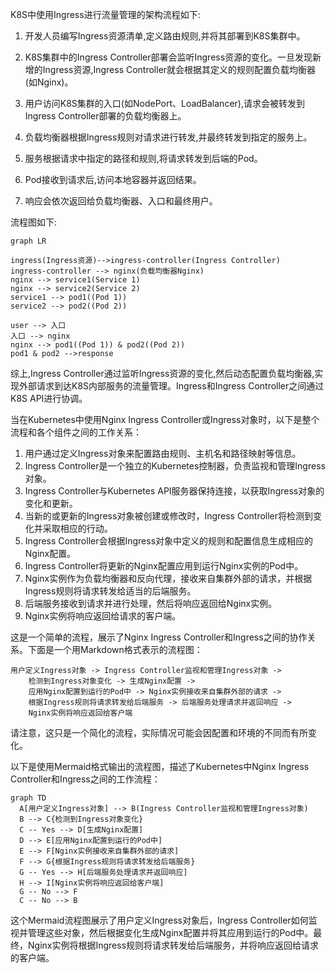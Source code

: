 K8S中使用Ingress进行流量管理的架构流程如下:

1. 开发人员编写Ingress资源清单,定义路由规则,并将其部署到K8S集群中。

2. K8S集群中的Ingress Controller部署会监听Ingress资源的变化。一旦发现新增的Ingress资源,Ingress Controller就会根据其定义的规则配置负载均衡器(如Nginx)。

3. 用户访问K8S集群的入口(如NodePort、LoadBalancer),请求会被转发到Ingress Controller部署的负载均衡器上。

4. 负载均衡器根据Ingress规则对请求进行转发,并最终转发到指定的服务上。

5. 服务根据请求中指定的路径和规则,将请求转发到后端的Pod。

6. Pod接收到请求后,访问本地容器并返回结果。

7. 响应会依次返回给负载均衡器、入口和最终用户。

流程图如下:
``` mermaid 
graph LR

ingress(Ingress资源)-->ingress-controller(Ingress Controller)
ingress-controller --> nginx(负载均衡器Nginx)
nginx --> service1(Service 1)
nginx --> service2(Service 2)
service1 --> pod1((Pod 1))
service2 --> pod2((Pod 2))

user --> 入口
入口 --> nginx
nginx --> pod1((Pod 1)) & pod2((Pod 2))
pod1 & pod2 -->response 

``` 

综上,Ingress Controller通过监听Ingress资源的变化,然后动态配置负载均衡器,实现外部请求到达K8S内部服务的流量管理。Ingress和Ingress Controller之间通过K8S API进行协调。


当在Kubernetes中使用Nginx Ingress Controller或Ingress对象时，以下是整个流程和各个组件之间的工作关系：

1. 用户通过定义Ingress对象来配置路由规则、主机名和路径映射等信息。
2. Ingress Controller是一个独立的Kubernetes控制器，负责监视和管理Ingress对象。
3. Ingress Controller与Kubernetes API服务器保持连接，以获取Ingress对象的变化和更新。
4. 当新的或更新的Ingress对象被创建或修改时，Ingress Controller将检测到变化并采取相应的行动。
5. Ingress Controller会根据Ingress对象中定义的规则和配置信息生成相应的Nginx配置。
6. Ingress Controller将更新的Nginx配置应用到运行Nginx实例的Pod中。
7. Nginx实例作为负载均衡器和反向代理，接收来自集群外部的请求，并根据Ingress规则将请求转发给适当的后端服务。
8. 后端服务接收到请求并进行处理，然后将响应返回给Nginx实例。
9. Nginx实例将响应返回给请求的客户端。

这是一个简单的流程，展示了Nginx Ingress Controller和Ingress之间的协作关系。下面是一个用Markdown格式表示的流程图：

```
用户定义Ingress对象 -> Ingress Controller监视和管理Ingress对象 ->
    检测到Ingress对象变化 -> 生成Nginx配置 ->
    应用Nginx配置到运行的Pod中 -> Nginx实例接收来自集群外部的请求 ->
    根据Ingress规则将请求转发给后端服务 -> 后端服务处理请求并返回响应 ->
    Nginx实例将响应返回给客户端
```

请注意，这只是一个简化的流程，实际情况可能会因配置和环境的不同而有所变化。

以下是使用Mermaid格式输出的流程图，描述了Kubernetes中Nginx Ingress Controller和Ingress之间的工作流程：

```mermaid
graph TD
  A[用户定义Ingress对象] --> B(Ingress Controller监视和管理Ingress对象)
  B --> C{检测到Ingress对象变化}
  C -- Yes --> D[生成Nginx配置]
  D --> E[应用Nginx配置到运行的Pod中]
  E --> F[Nginx实例接收来自集群外部的请求]
  F --> G{根据Ingress规则将请求转发给后端服务}
  G -- Yes --> H[后端服务处理请求并返回响应]
  H --> I[Nginx实例将响应返回给客户端]
  G -- No --> F
  C -- No --> B
```

这个Mermaid流程图展示了用户定义Ingress对象后，Ingress Controller如何监视并管理这些对象，然后根据变化生成Nginx配置并将其应用到运行的Pod中。最终，Nginx实例将根据Ingress规则将请求转发给后端服务，并将响应返回给请求的客户端。



